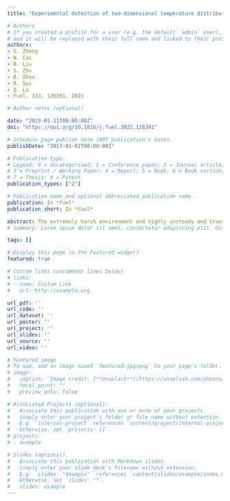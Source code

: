 ```yaml
---
title: "Experimental detection of two-dimensional temperature distribution in Rocket-Based Combined Cycle combustion chamber using multispectral imaging processing"

# Authors
# If you created a profile for a user (e.g. the default `admin` user), write the username (folder name) here 
# and it will be replaced with their full name and linked to their profile.
authors:
- S. Zheng
- W. Cai
- B. Liu
- S. Zhu
- B. Zhou
- R. Sui
- Q. Lu
- Fuel, 333, 126391, 2023

# Author notes (optional)

date: "2023-01-11T00:00:00Z"
doi: "https://doi.org/10.1016/j.fuel.2022.126391"

# Schedule page publish date (NOT publication's date).
publishDate: "2017-01-01T00:00:00Z"

# Publication type.
# Legend: 0 = Uncategorized; 1 = Conference paper; 2 = Journal article;
# 3 = Preprint / Working Paper; 4 = Report; 5 = Book; 6 = Book section;
# 7 = Thesis; 8 = Patent
publication_types: ["2"]

# Publication name and optional abbreviated publication name.
publication: In *Fuel*
publication_short: In *Fuel*

abstract: The extremely harsh environment and highly unsteady and transient nature during supersonic combustion bring great challenges for quantitative diagnostics. In the present work, for the first time, we report measurements of two-dimensional distributions of flame temperatures in a Rocket-Based Combined Cycle (RBCC) combustion chamber using a multispectral imaging technique with both spatial and spectral resolutions. The relation between the multispectral radiation intensity images and the flame 2-D temperature distributions was established by combing the Lvevenberg-Marquardt algorithm and the Hottel and Broughton emissivity models. The experimental results revealed that both laser-induced plasma (LIP) and plasma jet (PJ) torches had positive effects on combustion stabilization, and LIP had better effect on combustion enhancement. In the ignition stage of a fuel/air mixture with an equivalence ratio of 1.0, the average temperature of a flame initiated by LIP combustion enhancement was 100 K higher than that by PJ torch combustion enhancement. A recirculation zone was formed inside a cavity, which improved the combustion stability. The injected fuel and inflow were most fully mixed on the slope at the rear of the cavity, where 70 % and 65 % of the peak flame temperature points of LIP and JP were located, respectively. The combustion in the RBCC chamber showed an oscillation phenomenon that peak flame temperature and the flame structure oscillated continuously around the central axis with a horizontal extent of 162 mm. Due to the insufficient fuel blending, the oscillation amplitude was minimal when the equivalence ratio was 1.0. Overall, the results of flame temperature distributions demonstrated that the proposed multispectral thermometry was suitable for measuring temperatures of supersonic combustion flames. 
# summary: Lorem ipsum dolor sit amet, consectetur adipiscing elit. Duis posuere tellus ac convallis placerat. Proin tincidunt magna sed ex sollicitudin condimentum.

tags: []

# Display this page in the Featured widget?
featured: true

# Custom links (uncomment lines below)
# links:
# - name: Custom Link
#   url: http://example.org

url_pdf: ''
url_code: ''
url_dataset: ''
url_poster: ''
url_project: ''
url_slides: ''
url_source: ''
url_video: ''

# Featured image
# To use, add an image named `featured.jpg/png` to your page's folder. 
# image:
#   caption: 'Image credit: [**Unsplash**](https://unsplash.com/photos/pLCdAaMFLTE)'
#   focal_point: ""
#   preview_only: false

# Associated Projects (optional).
#   Associate this publication with one or more of your projects.
#   Simply enter your project's folder or file name without extension.
#   E.g. `internal-project` references `content/project/internal-project/index.md`.
#   Otherwise, set `projects: []`.
# projects:
# - example

# Slides (optional).
#   Associate this publication with Markdown slides.
#   Simply enter your slide deck's filename without extension.
#   E.g. `slides: "example"` references `content/slides/example/index.md`.
#   Otherwise, set `slides: ""`.
#   slides: example
---
```



